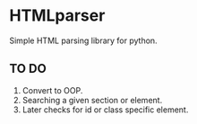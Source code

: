 # HTMLparser

  Simple HTML parsing library for python.

## TO DO

1. Convert to OOP.
2. Searching a given section or element.
3. Later checks for id or class specific element.
